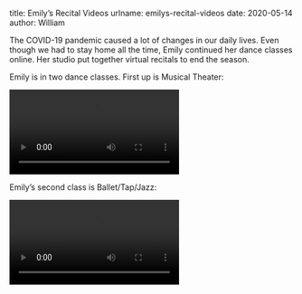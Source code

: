 title: Emily&#x02bc;s Recital Videos
urlname: emilys-recital-videos
date: 2020-05-14
author: William

The COVID-19 pandemic caused a lot of changes in our daily lives. Even though we
had to stay home all the time, Emily continued her dance classes online. Her
studio put together virtual recitals to end the season.

Emily is in two dance classes. First up is Musical Theater:

<video controls preload="metadata">
	<source src="{static}/images/2020-05-12-gada-mt-emily.mp4">
</video>

Emily&#x02bc;s second class is Ballet/Tap/Jazz:

<video controls preload="metadata">
	<source src="{static}/images/2020-05-14-gada-btj-emily.mp4">
</video>
